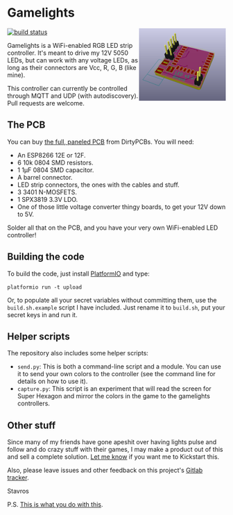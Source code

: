 ﻿Gamelights
==========

<img align="right" src="misc/images/front.png" width="200px" />

[![build
status](https://gitlab.com/skorokithakis/gamelights/badges/master/build.svg)](https://gitlab.com/skorokithakis/gamelights/commits/master)


Gamelights is a WiFi-enabled RGB LED strip controller. It's meant to drive my 12V
5050 LEDs, but can work with any voltage LEDs, as long as their connectors are
Vcc, R, G, B (like mine).

This controller can currently be controlled through MQTT and UDP (with
autodiscovery). Pull requests are welcome.


The PCB
-------

You can buy [the full, paneled
PCB](http://dirtypcbs.com/view.php?share=16892&accesskey=996a11f93e9b6f833112ceedd77168f7)
from DirtyPCBs. You will need:

* An ESP8266 12E or 12F.
* 6 10k 0804 SMD resistors.
* 1 1μF 0804 SMD capacitor.
* A barrel connector.
* LED strip connectors, the ones with the cables and stuff.
* 3 3401 N-MOSFETS.
* 1 SPX3819 3.3V LDO.
* One of those little voltage converter thingy boards, to get your 12V down to
  5V.

Solder all that on the PCB, and you have your very own WiFi-enabled LED
controller!


Building the code
-----------------

To build the code, just install [PlatformIO](http://platformio.org/) and type:

```
platformio run -t upload
```

Or, to populate all your secret variables without committing them, use the
`build.sh.example` script I have included. Just rename it to `build.sh`, put
your secret keys in and run it.


Helper scripts
--------------

The repository also includes some helper scripts:

* `send.py`: This is both a command-line script and a module. You can use it to
  send your own colors to the controller (see the command line for details on
  how to use it).
* `capture.py`: This script is an experiment that will read the screen for Super
  Hexagon and mirror the colors in the game to the gamelights controllers.


Other stuff
-----------

Since many of my friends have gone apeshit over having lights pulse and follow
and do crazy stuff with their games, I may make a product out of this and sell
a complete solution. [Let me know](https://twitter.com/stavros) if you want me
to Kickstart this.

Also, please leave issues and other feedback on this project's [Gitlab
tracker](https://gitlab.com/skorokithakis/gamelights/issues).

Stavros

P.S. [This is what you do with this](https://www.youtube.com/watch?v=h-SKXioq_Yg).
